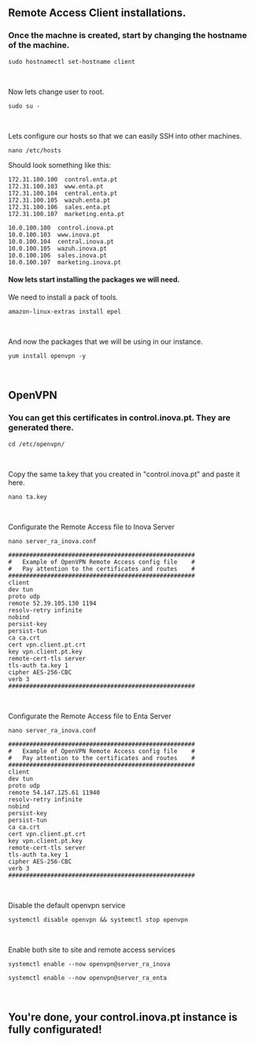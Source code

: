 ## Remote Access Client installations.

### Once the machne is created, start by changing the hostname of the machine.

```
sudo hostnamectl set-hostname client
```

<br>

Now lets change user to root.
```
sudo su -
```

<br>

Lets configure our hosts so that we can easily SSH into other machines.
```
nano /etc/hosts
```
Should look something like this: 
```
172.31.100.100  control.enta.pt
172.31.100.103  www.enta.pt
172.31.100.104  central.enta.pt
172.31.100.105  wazuh.enta.pt
172.31.100.106  sales.enta.pt
172.31.100.107  marketing.enta.pt

10.0.100.100  control.inova.pt
10.0.100.103  www.inova.pt
10.0.100.104  central.inova.pt
10.0.100.105  wazuh.inova.pt
10.0.100.106  sales.inova.pt
10.0.100.107  marketing.inova.pt
```

#### Now lets start installing the packages we will need.
We need to install a pack of tools.
```
amazon-linux-extras install epel
```

<br>

And now the packages that we will be using in our instance.
```
yum install openvpn -y
```

<br>

## OpenVPN
### You can get this certificates in control.inova.pt. They are generated there.
```
cd /etc/openvpn/
```

<br>

Copy the same ta.key that you created in "control.inova.pt" and paste it here.
```
nano ta.key
```

<br>

Configurate the Remote Access file to Inova Server
```
nano server_ra_inova.conf
```
```
#####################################################
#   Example of OpenVPN Remote Access config file    #
#   Pay attention to the certificates and routes    #
#####################################################
client
dev tun
proto udp
remote 52.39.105.130 1194
resolv-retry infinite
nobind
persist-key
persist-tun
ca ca.crt
cert vpn.client.pt.crt
key vpn.client.pt.key
remote-cert-tls server
tls-auth ta.key 1
cipher AES-256-CBC
verb 3
#####################################################
```

<br>

Configurate the Remote Access file to Enta Server
```
nano server_ra_inova.conf
```
```
#####################################################
#   Example of OpenVPN Remote Access config file    #
#   Pay attention to the certificates and routes    #
#####################################################
client
dev tun
proto udp
remote 54.147.125.61 11940
resolv-retry infinite
nobind
persist-key
persist-tun
ca ca.crt
cert vpn.client.pt.crt
key vpn.client.pt.key
remote-cert-tls server
tls-auth ta.key 1
cipher AES-256-CBC
verb 3
#####################################################
```
<br>

Disable the default openvpn service
```
systemctl disable openvpn && systemctl stop openvpn
```

<br>

Enable both site to site and remote access services
```
systemctl enable --now openvpn@server_ra_inova
```
```
systemctl enable --now openvpn@server_ra_enta
```

<br>

## You're done, your control.inova.pt instance is fully configurated!
